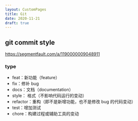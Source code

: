```yaml
---
layout: CustomPages
title: Git
date: 2020-11-21
draft: true
---
```


## git commit style

https://segmentfault.com/a/1190000009048911

### type

- feat：新功能（feature）
- fix：修补 bug
- docs：文档（documentation）
- style： 格式（不影响代码运行的变动）
- refactor：重构（即不是新增功能，也不是修改 bug 的代码变动）
- test：增加测试
- chore：构建过程或辅助工具的变动
